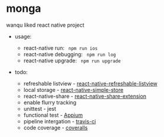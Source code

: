 # monga

wanqu liked react native project

- usage:
  - react-native run: ` npm run ios`
  - react-native debugging: ` npm run log`
  - react-native upgrade: ` npm run upgrade`

- todo:
  - refreshable listview - [react-native-refreshable-listview](https://github.com/jsdf/react-native-refreshable-listview)
  - local storage - [react-native-simple-store](https://github.com/jasonmerino/react-native-simple-store)
  - react-native-share - [react-native-share-extension](https://github.com/alinz/react-native-share-extension)
  - enable flurry tracking
  - unittest - jest
  - functional test - [Appium](http://moduscreate.com/react-native-functional-testing-using-appium/)
  - pipeline intergation - [travis-ci](https://travis-ci.org/)
  - code coverage - [coveralls](https://coveralls.io/)